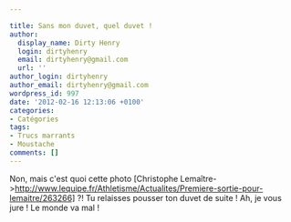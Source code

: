 ```yaml
---

title: Sans mon duvet, quel duvet !
author:
  display_name: Dirty Henry
  login: dirtyhenry
  email: dirtyhenry@gmail.com
  url: ''
author_login: dirtyhenry
author_email: dirtyhenry@gmail.com
wordpress_id: 997
date: '2012-02-16 12:13:06 +0100'
categories:
- Catégories
tags:
- Trucs marrants
- Moustache
comments: []
---
```

Non, mais c'est quoi cette photo [Christophe Lemaître->http://www.lequipe.fr/Athletisme/Actualites/Premiere-sortie-pour-lemaitre/263266] ?! Tu relaisses pousser ton duvet de suite ! Ah, je vous jure ! Le monde va mal !
